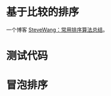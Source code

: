# 基于比较的排序
一个博客 [SteveWang：常用排序算法总结](https://www.cnblogs.com/eniac12/p/5329396.html)。
# 测试代码



# 冒泡排序
```c#
```


